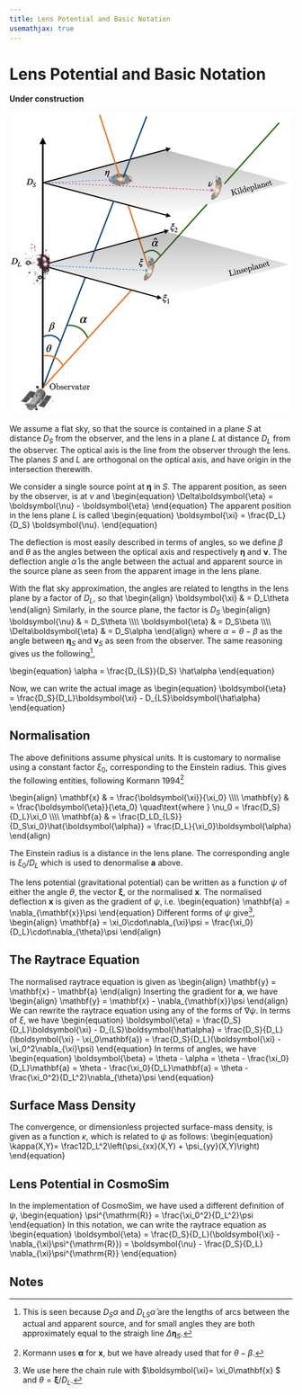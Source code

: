 ```yaml
---
title: Lens Potential and Basic Notation
usemathjax: true
---
```


# Lens Potential and Basic Notation

**Under construction**

![Geometric model as described in the text](observer.png)

We assume a flat sky, so that the source is contained in a plane $S$
at distance $D_S$ from the observer, and the lens in a plane $L$ at
distance $D_L$ from the observer.
The optical axis is the line from the observer through the lens.
The planes $S$ and $L$ are orthogonal on the optical axis, and have
origin in the intersection therewith.

We consider a single source point at $\boldsymbol{\eta}$ in $S$.
The apparent position, as seen by the observer, is at $\nu$ and
\begin{equation}
  \Delta\boldsymbol{\eta} = \boldsymbol{\nu} - \boldsymbol{\eta}
\end{equation}
The apparent position in the lens plane $L$ is called
\begin{equation}
  \boldsymbol{\xi} = \frac{D_L}{D_S} \boldsymbol{\nu}.
\end{equation}

The deflection is most easily described in terms of angles, so 
we define $\beta$ and $\theta$ as the angles between 
the optical axis and respectively 
$\boldsymbol{\eta}$ and $\boldsymbol{\nu}$.
The deflection angle $\hat\alpha$ is the angle between 
the actual and apparent source in the source plane as seen
from the apparent image in the lens plane.

With the flat sky approximation, the angles are related to
lengths  in the lens plane by a factor of $D_L$, so that
\begin{align}
   \boldsymbol{\xi} & = D_L\theta
\end{align}
Similarly, in the source plane, the factor is $D_S$
\begin{align}
   \boldsymbol{\nu} & = D_S\theta
   \\\\\\\\
   \boldsymbol{\eta} & = D_S\beta
   \\\\\\\\
   \Delta\boldsymbol{\eta} & = D_S\alpha
\end{align}
where $\alpha=\theta-\beta$ as the angle between
$\boldsymbol{\eta}_S$ and $\boldsymbol{\nu}_S$ as seen
from the observer.
The same reasoning gives us the following[^hatalpha],

\begin{equation}
  \alpha = \frac{D_{LS}}{D_S} \hat\alpha
\end{equation}

Now, we can write the actual image as
\begin{equation}
  \boldsymbol{\eta} = \frac{D_S}{D_L}\boldsymbol{\xi} - D_{LS}\boldsymbol{\hat\alpha}
\end{equation}


[^hatalpha]: 
    This is seen because $D_S\alpha$ and $D_{LS}\hat\alpha$ are the lengths 
    of arcs between the actual and apparent source, and for small
    angles they are both approximately equal to the straigh line
    $\Delta\boldsymbol{\eta}_S$.

## Normalisation

The above definitions assume physical units.  It is customary to normalise
using a constant factor $\xi_0$, corresponding to the Einstein radius.
This gives the following entities, following Kormann 1994[^kormannalpha]

\begin{align}
  \mathbf{x} & = \frac{\boldsymbol{\xi}}{\xi_0}
  \\\\\\\\
  \mathbf{y} & = \frac{\boldsymbol{\eta}}{\eta_0}
     \quad\text{where } \nu_0 = \frac{D_S}{D_L}\xi_0
  \\\\\\\\
  \mathbf{a} & = \frac{D_LD_{LS}}{D_S\xi_0}\hat{\boldsymbol{\alpha}}
   = \frac{D_L}{\xi_0}\boldsymbol{\alpha}
\end{align}

The Einstein radius is a distance in the lens plane.
The corresponding angle is $\xi_0/D_L$ which is used to denormalise
$\mathbf{a}$ above.

The lens potential (gravitational potential) can be written as a function
$\psi$ of either the angle $\theta$, the vector $\boldsymbol{\xi}$, or the
normalised $\mathbf{x}$.
The normalised deflection $\mathbf{x}$ is given as
the gradient of $\psi$, i.e.
\begin{equation}
  \mathbf{a} 
  = \nabla_{\mathbf{x}}\psi
\end{equation}
Different forms of $\psi$ give[^nabla],
\begin{align}
  \mathbf{a} 
  = \xi_0\cdot\nabla_{\xi}\psi
  = \frac{\xi_0}{D_L}\cdot\nabla_{\theta}\psi
\end{align}

[^nabla]:
    We use here the chain rule with $\boldsymbol{\xi}= \xi_0\mathbf{x} $
    and $\theta = \boldsymbol{\xi}/D_L$.

[^kormannalpha]:
    Kormann uses $\boldsymbol{\alpha}$ for $\mathbf{x}$, but we have
    already used that for $\theta-\beta$.

## The Raytrace Equation

The normalised raytrace equation is given as
\begin{align}
  \mathbf{y}  = \mathbf{x}  - \mathbf{a}
\end{align}
Inserting the gradient for $\mathbf{a}$, we have
\begin{align}
  \mathbf{y}  = \mathbf{x}  - \nabla_{\mathbf{x}}\psi
\end{align}
We can rewrite the raytrace equation using any of the forms of $\nabla\psi$.
In terms of $\xi$, we have
\begin{equation}
  \boldsymbol{\eta} 
  = \frac{D_S}{D_L}\boldsymbol{\xi} - D_{LS}\boldsymbol{\hat\alpha}
  = \frac{D_S}{D_L}(\boldsymbol{\xi} - \xi_0\mathbf{a})
  = \frac{D_S}{D_L}(\boldsymbol{\xi} - \xi_0^2\nabla_{\xi}\psi)
\end{equation}
In terms of angles, we have
\begin{equation}
  \boldsymbol{\beta} 
  = \theta - \alpha
  = \theta - \frac{\xi_0}{D_L}\mathbf{a}
  = \theta - \frac{\xi_0}{D_L}\mathbf{a}
  = \theta - \frac{\xi_0^2}{D_L^2}\nabla_{\theta}\psi
\end{equation}

## Surface Mass Density

The convergence, or dimensionless projected surface-mass density, is given
as a function $\kappa$, which is related to $\psi$ as follows:
\begin{equation}
  \kappa(X,Y)= \frac12D_L^2\left(\psi_{xx}(X,Y) + \psi_{yy}(X,Y)\right)
\end{equation}

## Lens Potential in CosmoSim

In the implementation of CosmoSim, we have used a different definition of $\psi$,
\begin{equation}
  \psi^{\mathrm{R}} = \frac{\xi_0^2}{D_L^2}\psi
\end{equation}
In this notation, we can write the raytrace equation as
\begin{equation}
  \boldsymbol{\eta} 
  = \frac{D_S}{D_L}(\boldsymbol{\xi} - \nabla_{\xi}\psi^{\mathrm{R}})
  = \boldsymbol{\nu} - \frac{D_S}{D_L} \nabla_{\xi}\psi^{\mathrm{R}}
\end{equation}

## Notes
